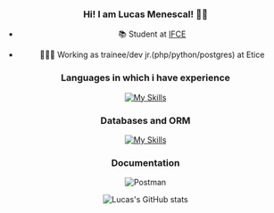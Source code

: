 <center>

### Hi! I am Lucas Menescal!  👋🤖
 - 📚 Student at [IFCE](https://ifce.edu.br/)

 - 🧑🏻‍💻 Working as trainee/dev jr.(php/python/postgres) at Etice


### Languages in which i have experience
[![My Skills](https://skillicons.dev/icons?i=html,js,css,tailwindcss,react)](https://skillicons.dev)

### Databases and ORM
[![My Skills](https://skillicons.dev/icons?i=oracle,postgres,mysql,redis)](https://skillicons.dev)

### Documentation 
![Postman](https://img.shields.io/badge/Postman-FF6C37?style=flat&logo=postman&logoColor=white)





![Lucas's GitHub stats](https://github-readme-stats.vercel.app/api?username=lucasmenescal&show_icons=true&count_private=true)

</center>
